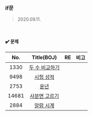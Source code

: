 ### if문

>2020.09.11. 

<br>

#### :heavy_check_mark: 문제

|  No.  |                       Title(BOJ)                       |  RE  | 비고 |
| :---: | :----------------------------------------------------: | :--: | :--: |
| 1330  | [두 수 비교하기](https://www.acmicpc.net/problem/1330) |      |      |
| 9498  |   [시험 성적](https://www.acmicpc.net/problem/9498)    |      |      |
| 2753  |      [윤년](https://www.acmicpc.net/problem/2753)      |      |      |
| 14681 | [사분면 고르기](https://www.acmicpc.net/problem/14681) |      |      |
| 2884  |   [알람 시계](https://www.acmicpc.net/problem/2884)    |      |      |

